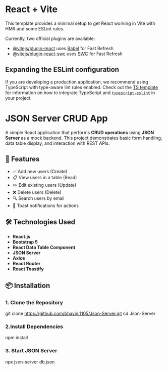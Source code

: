 # React + Vite

This template provides a minimal setup to get React working in Vite with HMR and some ESLint rules.

Currently, two official plugins are available:

- [@vitejs/plugin-react](https://github.com/vitejs/vite-plugin-react/blob/main/packages/plugin-react) uses [Babel](https://babeljs.io/) for Fast Refresh
- [@vitejs/plugin-react-swc](https://github.com/vitejs/vite-plugin-react/blob/main/packages/plugin-react-swc) uses [SWC](https://swc.rs/) for Fast Refresh

## Expanding the ESLint configuration

If you are developing a production application, we recommend using TypeScript with type-aware lint rules enabled. Check out the [TS template](https://github.com/vitejs/vite/tree/main/packages/create-vite/template-react-ts) for information on how to integrate TypeScript and [`typescript-eslint`](https://typescript-eslint.io) in your project.


# JSON Server CRUD App

A simple React application that performs **CRUD operations** using **JSON Server** as a mock backend. This project demonstrates basic form handling, data table display, and interaction with REST APIs.

## 🚀 Features

- ✅ Add new users (Create)
- 📋 View users in a table (Read)
- ✏️ Edit existing users (Update)
- ❌ Delete users (Delete)
- 🔍 Search users by email
- 🎉 Toast notifications for actions

## 🛠️ Technologies Used

- **React.js**
- **Bootstrap 5**
- **React Data Table Component**
- **JSON Server**
- **Axios**
- **React Router**
- **React Toastify**

## 📦 Installation

### 1. Clone the Repository


git clone https://github.com/bhavini1105/Json-Server.git
cd Json-Server

### 2.Install Dependencies

npm install

### 3. Start JSON Server

npx json-server db.json 

